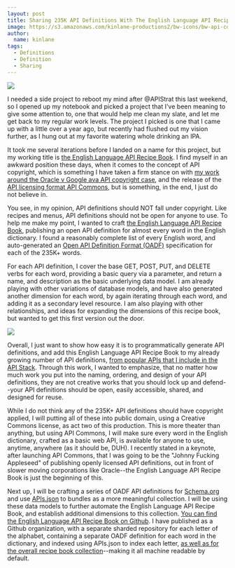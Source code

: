```yaml
---
layout: post
title: Sharing 235K API Definitions With The English Language API Recipe Book
image: https://s3.amazonaws.com/kinlane-productions2/bw-icons/bw-api-copyright.png
author:
  name: kinlane
tags:
  - Definitions
  - Definition
  - Sharing
---
```

[![](https://s3.amazonaws.com/kinlane-productions2/bw-icons/bw-api-copyright.png)](http://english-language-api-recipe-book.github.io/master/)

I needed a side project to reboot my mind after @APIStrat this last weekend, so I opened up my notebook and picked a project that I've been meaning to give some attention to, one that would help me clean my slate, and let me get back to my regular work levels. The project I picked is one that I came up with a little over a year ago, but recently had flushed out my vision further, as I hung out at my favorite watering whole drinking an IPA.

It took me several iterations before I landed on a name for this project, but my working title is [the English Language API Recipe Book](http://english-language-api-recipe-book.github.io/master/). I find myself in an awkward position these days, when it comes to the concept of API copyright, which is something I have taken a firm stance on with [my work around the Oracle v Google ava API copyright case](http://apievangelist.com/2015/08/22/what-we-can-do-to-make-a-difference-in-the-wake-of-oracle-v-google-api-copyright-case/), and the release of the [API licensing format API Commons](http://apicommons.org/), but is something, in the end, I just do not believe in.

You see, in my opinion, API definitions should NOT fall under copyright. Like recipes and menus, API definitions should not be open for anyone to use. To help me make my point, I wanted to craft [the English Language API Recipe Book](http://english-language-api-recipe-book.github.io/master/), publishing an open API definition for almost every word in the English dictionary. I found a reasonably complete list of every English word, and auto-generated an [Open API Definition Format (OADF)](http://apievangelist.com/2015/11/05/the-swagger-spec-is-reborn-as-open-api-definition-format-oadf-after-being-put-into-open-api-initiative-oai/) specification for each of the 235K+ words. 

For each API definition, I cover the base GET, POST, PUT, and DELETE verbs for each word, providing a basic query via a parameter, and return a name, and description as the basic underlying data model. I am already playing with other variations of database models, and have also generated another dimension for each word, by again iterating through each word, and adding it as a secondary level resource. I am also playing with other relationships, and ideas for expanding the dimensions of this recipe book, but wanted to get this first version out the door.

[![](http://kinlane-productions2.s3.amazonaws.com/api-evangelist-site/blog/english-language-dictionary-notes.png)](http://english-language-api-recipe-book.github.io/master/)

Overall, I just want to show how easy it is to programmatically generate API definitions, and add this English Language API Recipe Book to my already growing number of API definitions, [from popular APIs that I include in the API Stack](http://theapistack.com). Through this work, I wanted to emphasize, that no matter how much work you put into the naming, ordering, and design of your API definitions, they are not creative works that you should lock up and defend--your API definitions should be open, easily accessible, shared, and designed for reuse.

While I do not think any of the 235K+ API definitions should have copyright applied, I will putting all of these into public domain, using a Creative Commons license, as act two of this production. This is more theater than anything, but using API Commons, I will make sure every word in the English dictionary, crafted as a basic web API, is available for anyone to use, anytime, anywhere (as it should be, DUH). I recently stated in a keynote, after launching API Commons, that I was going to be the "Johnny Fucking Appleseed" of publishing openly licensed API definitions, out in front of slower moving corporations like Oracle--the English Language API Recipe Book is just the beginning of this.

Next up, I will be crafting a series of OADF API definitions for [Schema.org](http://schema.org) and use [APIs.json](http://apisjson.org) to bundles as a more meaningful collection. I will be using these data models to further automate the English Language API Recipe Book, and establish additional dimensions to this collection. [You can find the English Language API Recipe Book on Github](https://github.com/english-language-api-recipe-book). I have published as a Github organization, with a separate sharded repository for each letter of the alphabet, containing a separate OADF definition for each word in the dictionary, and indexed using APIs.json to index each letter, [as well as for the overall recipe book collection](http://english-language-api-recipe-book.github.io/master/apis.json)\--making it all machine readable by default.